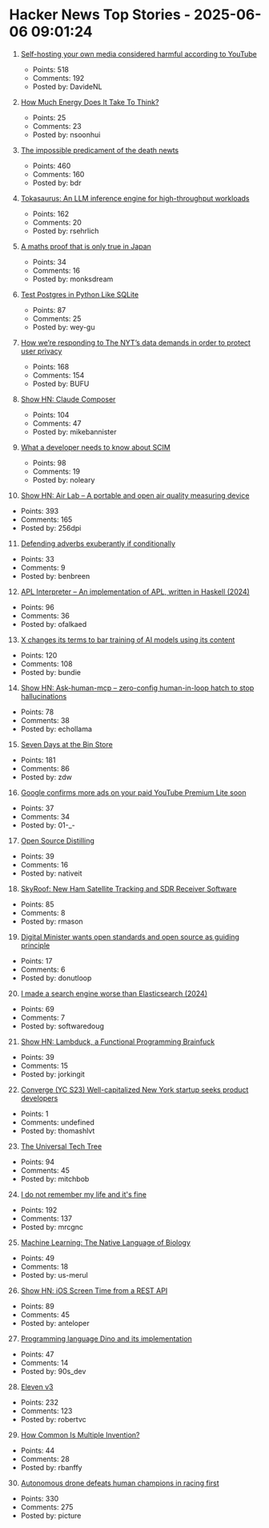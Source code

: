 # Hacker News Top Stories - 2025-06-06 09:01:24

1. [Self-hosting your own media considered harmful according to YouTube](https://www.jeffgeerling.com/blog/2025/self-hosting-your-own-media-considered-harmful)
   - Points: 518
   - Comments: 192
   - Posted by: DavideNL

2. [How Much Energy Does It Take To Think?](https://www.quantamagazine.org/how-much-energy-does-it-take-to-think-20250604/)
   - Points: 25
   - Comments: 23
   - Posted by: nsoonhui

3. [The impossible predicament of the death newts](https://crookedtimber.org/2025/06/05/occasional-paper-the-impossible-predicament-of-the-death-newts/)
   - Points: 460
   - Comments: 160
   - Posted by: bdr

4. [Tokasaurus: An LLM inference engine for high-throughput workloads](https://scalingintelligence.stanford.edu/blogs/tokasaurus/)
   - Points: 162
   - Comments: 20
   - Posted by: rsehrlich

5. [A maths proof that is only true in Japan](https://www.newscientist.com/article/2482461-the-bizarre-story-of-a-maths-proof-that-is-only-true-in-japan/)
   - Points: 34
   - Comments: 16
   - Posted by: monksdream

6. [Test Postgres in Python Like SQLite](https://github.com/wey-gu/py-pglite)
   - Points: 87
   - Comments: 25
   - Posted by: wey-gu

7. [How we’re responding to The NYT’s data demands in order to protect user privacy](https://openai.com/index/response-to-nyt-data-demands/)
   - Points: 168
   - Comments: 154
   - Posted by: BUFU

8. [Show HN: Claude Composer](https://github.com/possibilities/claude-composer)
   - Points: 104
   - Comments: 47
   - Posted by: mikebannister

9. [What a developer needs to know about SCIM](https://tesseral.com/blog/what-a-developer-needs-to-know-about-scim)
   - Points: 98
   - Comments: 19
   - Posted by: noleary

10. [Show HN: Air Lab – A portable and open air quality measuring device](https://networkedartifacts.com/airlab/simulator)
   - Points: 393
   - Comments: 165
   - Posted by: 256dpi

11. [Defending adverbs exuberantly if conditionally](https://countercraft.substack.com/p/defending-adverbs-exuberantly-if)
   - Points: 33
   - Comments: 9
   - Posted by: benbreen

12. [APL Interpreter – An implementation of APL, written in Haskell (2024)](https://scharenbroch.dev/projects/apl-interpreter/)
   - Points: 96
   - Comments: 36
   - Posted by: ofalkaed

13. [X changes its terms to bar training of AI models using its content](https://techcrunch.com/2025/06/05/x-changes-its-terms-to-bar-training-of-ai-models-using-its-content/)
   - Points: 120
   - Comments: 108
   - Posted by: bundie

14. [Show HN: Ask-human-mcp – zero-config human-in-loop hatch to stop hallucinations](https://masonyarbrough.com/blog/ask-human)
   - Points: 78
   - Comments: 38
   - Posted by: echollama

15. [Seven Days at the Bin Store](https://defector.com/seven-days-at-the-bin-store)
   - Points: 181
   - Comments: 86
   - Posted by: zdw

16. [Google confirms more ads on your paid YouTube Premium Lite soon](https://www.neowin.net/news/google-confirms-more-ads-on-your-paid-youtube-premium-lite-soon/)
   - Points: 37
   - Comments: 34
   - Posted by: 01-_-

17. [Open Source Distilling](https://opensourcedistilling.com/)
   - Points: 39
   - Comments: 16
   - Posted by: nativeit

18. [SkyRoof: New Ham Satellite Tracking and SDR Receiver Software](https://www.rtl-sdr.com/skyroof-new-ham-satellite-tracking-and-sdr-receiver-software/)
   - Points: 85
   - Comments: 8
   - Posted by: rmason

19. [Digital Minister wants open standards and open source as guiding principle](https://www.heise.de/en/news/Digital-Minister-wants-open-standards-and-open-source-as-guiding-principle-10414632.html)
   - Points: 17
   - Comments: 6
   - Posted by: donutloop

20. [I made a search engine worse than Elasticsearch (2024)](https://softwaredoug.com/blog/2024/08/06/i-made-search-worse-elasticsearch)
   - Points: 69
   - Comments: 7
   - Posted by: softwaredoug

21. [Show HN: Lambduck, a Functional Programming Brainfuck](https://imjakingit.github.io/lambduck/)
   - Points: 39
   - Comments: 15
   - Posted by: jorkingit

22. [Converge (YC S23) Well-capitalized New York startup seeks product developers](https://www.runconverge.com/careers)
   - Points: 1
   - Comments: undefined
   - Posted by: thomashlvt

23. [The Universal Tech Tree](https://asteriskmag.com/issues/10/the-universal-tech-tree)
   - Points: 94
   - Comments: 45
   - Posted by: mitchbob

24. [I do not remember my life and it's fine](https://aethermug.com/posts/i-do-not-remember-my-life-and-it-s-fine)
   - Points: 192
   - Comments: 137
   - Posted by: mrcgnc

25. [Machine Learning: The Native Language of Biology](https://decodingbiology.substack.com/p/machine-learning-the-native-language)
   - Points: 49
   - Comments: 18
   - Posted by: us-merul

26. [Show HN: iOS Screen Time from a REST API](https://www.thescreentimenetwork.com/api/)
   - Points: 89
   - Comments: 45
   - Posted by: anteloper

27. [Programming language Dino and its implementation](https://github.com/dino-lang/dino)
   - Points: 47
   - Comments: 14
   - Posted by: 90s_dev

28. [Eleven v3](https://elevenlabs.io/v3)
   - Points: 232
   - Comments: 123
   - Posted by: robertvc

29. [How Common Is Multiple Invention?](https://www.construction-physics.com/p/how-often-do-inventions-have-multiple)
   - Points: 44
   - Comments: 28
   - Posted by: rbanffy

30. [Autonomous drone defeats human champions in racing first](https://www.tudelft.nl/en/2025/lr/autonomous-drone-from-tu-delft-defeats-human-champions-in-historic-racing-first)
   - Points: 330
   - Comments: 275
   - Posted by: picture

